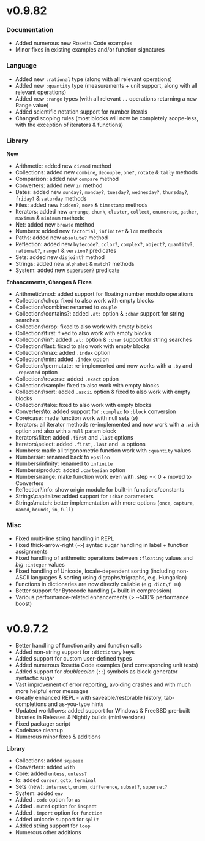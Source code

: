 v0.9.82
========

### Documentation

- Added numerous new Rosetta Code examples
- Minor fixes in existing examples and/or function signatures

### Language

- Added new `:rational` type (along with all relevant operations)
- Added new `:quantity` type (measurements + unit support, along with all relevant operations)
- Added new `:range` types (with all relevant `..` operations returning a new Range value)
- Added scientific notation support for number literals
- Changed scoping rules (most blocks will now be completely scope-less, with the exception of iterators & functions)

### Library

**New**
- Arithmetic: added new `divmod` method
- Collections: added new `combine`, `decouple`, `one?`, `rotate` & `tally` methods
- Comparison: added new `compare` method
- Converters: added new `in` method
- Dates: added new `sunday?`, `monday?`, `tuesday?`, `wednesday?`, `thursday?`, `friday?` & `saturday` methods
- Files: added new `hidden?`, `move` & `timestamp` methods
- Iterators: added new `arrange`, `chunk`, `cluster`, `collect`, `enumerate`, `gather`, `maximum` & `minimum` methods
- Net: added new `browse` method
- Numbers: added new `factorial`, `infinite?` & `lcm` methods
- Paths: added new `absolute?` method
- Reflection: added new `bytecode?`, `color?`, `complex?`, `object?`, `quantity?`, `rational?`, `range?` & `version?` predicates
- Sets: added new `disjoint?` method
- Strings: added new `alphabet` & `match?` methods
- System: added new `superuser?` predicate

**Enhancements, Changes & Fixes**

- Arithmetic\mod: added support for floating number modulo operations
- Collections\chop: fixed to also work with empty blocks
- Collections\combine: renamed to `couple`
- Collections\contains?: added `.at:` option & `:char` support for string searches
- Collections\drop: fixed to also work with empty blocks
- Collections\first: fixed to also work with empty blocks
- Collections\in?: added `.at:` option & `:char` support for string searches
- Collections\last: fixed to also work with empty blocks
- Collections\max: added `.index` option
- Collections\min: added `.index` option
- Collections\permutate: re-implemented and now works with a `.by` and `.repeated` option
- Collections\reverse: added `.exact` option
- Collections\sample: fixed to also work with empty blocks
- Collections\sort: added `.ascii` option & fixed to also work with empty blocks
- Collections\take: fixed to also work with empty blocks
- Converters\to: added support for `:complex` to `:block` conversion
- Core\case: made function work with null sets (ø)
- Iterators: all iterator methods re-implemented and now work with a `.with` option and also with a `null` param block
- Iterators\filter: added `.first` and `.last` options
- Iterators\select: added `.first`, `.last` and `.n` options
- Numbers: made all trigonometric function work with `:quantity` values
- Numbers\e: renamed back to `epsilon`
- Numbers\infinity: renamed to `infinite`
- Numbers\product: added `.cartesian` option
- Numbers\range: make function work even with .step =< 0 + moved to Converters
- Reflection\info: show origin module for built-in functions/constants
- Strings\capitalize: added support for `:char` parameters
- Strings\match: better implementation with more options (`once`, `capture`, `named`, `bounds`, `in`, `full`)

### Misc

- Fixed multi-line string handling in REPL
- Fixed thick-arrow-right (`=>`) syntac sugar handling in label + function assignments
- Fixed handling of arithmetic operations between `:floating` values and *big* `:integer` values
- Fixed handling of Unicode, locale-dependent sorting (including non-ASCII languages & sorting using digraphs/trigraphs, e.g. Hungarian)
- Functions in dictionaries are now directly callable (e.g. `dict\f 10`)
- Better support for Bytecode handling (+ built-in compression)
- Various performance-related enhancements (> ~500% performance boost)

v0.9.7.2
========

- Better handling of function arity and function calls
- Added non-string support for `:dictionary` keys
- Added support for custom user-defined types
- Added numerous Rosetta Code examples (and corresponding unit tests)
- Added support for *doublecolon* (`::`) symbols as block-generator syntactic sugar
- Vast improvement of error reporting, avoiding crashes and with much more helpful error messages
- Greatly enhanced REPL - with saveable/restorable history, tab-completions and as-you-type hints
- Updated workflows: added support for Windows & FreeBSD pre-built binaries in Releases & Nightly builds (mini versions)
- Fixed packager script
- Codebase cleanup
- Numerous minor fixes & additions

**Library**

- Collections: added `squeeze`
- Converters: added `with`
- Core: added `unless`, `unless?`
- Io: added `cursor`, `goto`, `terminal`
- Sets (new): `intersect`, `union`, `difference`, `subset?`, `superset?`
- System: added `env`
- Added `.code` option for `as`
- Added `.muted` option for `inspect`
- Added `.import` option for `function`
- Added unicode support for `split`
- Added string support for `loop`
- Numerous other additions
